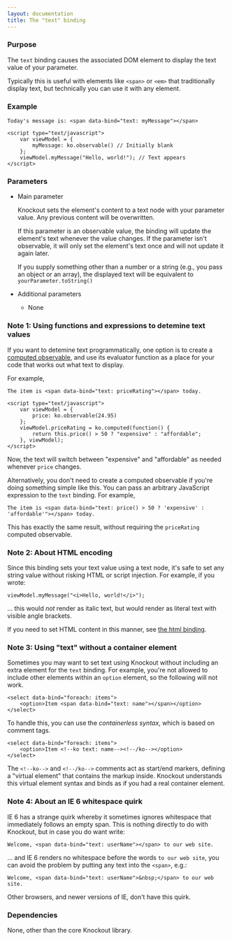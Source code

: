```yaml
---
layout: documentation
title: The "text" binding
---
```


### Purpose
The `text` binding causes the associated DOM element to display the text value of your parameter.

Typically this is useful with elements like `<span>` or `<em>` that traditionally display text, but technically you can use it with any element.

### Example
    Today's message is: <span data-bind="text: myMessage"></span>

    <script type="text/javascript">
        var viewModel = {
            myMessage: ko.observable() // Initially blank
        };
        viewModel.myMessage("Hello, world!"); // Text appears
    </script>

### Parameters

 * Main parameter

   Knockout sets the element's content to a text node with your parameter value. Any previous content will be overwritten.

   If this parameter is an observable value, the binding will update the element's text whenever the value changes. If the parameter isn't observable, it will only set the element's text once and will not update it again later.

   If you supply something other than a number or a string (e.g., you pass an object or an array), the displayed text will be equivalent to `yourParameter.toString()`

 * Additional parameters

   * None

### Note 1: Using functions and expressions to detemine text values

If you want to detemine text programmatically, one option is to create a [computed observable](computedObservables.html), and use its evaluator function as a place for your code that works out what text to display.

For example,

    The item is <span data-bind="text: priceRating"></span> today.

    <script type="text/javascript">
        var viewModel = {
            price: ko.observable(24.95)
        };
        viewModel.priceRating = ko.computed(function() {
            return this.price() > 50 ? "expensive" : "affordable";
        }, viewModel);
    </script>

Now, the text will switch between "expensive" and "affordable" as needed whenever `price` changes.

Alternatively, you don't need to create a computed observable if you're doing something simple like this. You can pass an arbitrary JavaScript expression to the `text` binding. For example,

    The item is <span data-bind="text: price() > 50 ? 'expensive' : 'affordable'"></span> today.

This has exactly the same result, without requiring the `priceRating` computed observable.

### Note 2: About HTML encoding

Since this binding sets your text value using a text node, it's safe to set any string value without risking HTML or script injection. For example, if you wrote:

    viewModel.myMessage("<i>Hello, world!</i>");

... this would *not* render as italic text, but would render as literal text with visible angle brackets.

If you need to set HTML content in this manner, see [the html binding](html-binding.html).

### Note 3: Using "text" without a container element

Sometimes you may want to set text using Knockout without including an extra element for the `text` binding. For example, you're not allowed to include other elements within an `option` element, so the following will not work.

    <select data-bind="foreach: items">
        <option>Item <span data-bind="text: name"></span></option>
    </select>

To handle this, you can use the *containerless syntax*, which is based on comment tags.

    <select data-bind="foreach: items">
        <option>Item <!--ko text: name--><!--/ko--></option>
    </select>

The `<!--ko-->` and `<!--/ko-->` comments act as start/end markers, defining a "virtual element" that contains the markup inside. Knockout understands this virtual element syntax and binds as if you had a real container element.

### Note 4: About an IE 6 whitespace quirk

IE 6 has a strange quirk whereby it sometimes ignores whitespace that immediately follows an empty span. This is nothing directly to do with Knockout, but in case you do want write:

    Welcome, <span data-bind="text: userName"></span> to our web site.

... and IE 6 renders no whitespace before the words `to our web site`, you can avoid the problem by putting any text into the `<span>`, e.g.:

    Welcome, <span data-bind="text: userName">&nbsp;</span> to our web site.

Other browsers, and newer versions of IE, don't have this quirk.

### Dependencies

None, other than the core Knockout library.
